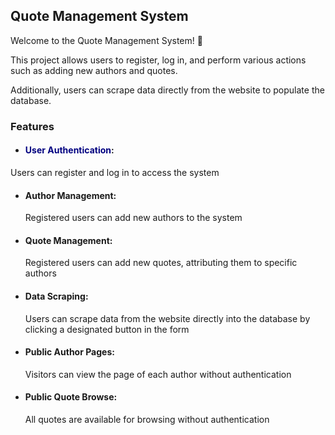 ## Quote Management System

Welcome to the Quote Management System! 👾

This project allows users to register, log in, and perform various actions such as adding new authors and quotes. 

Additionally, users can scrape data directly from the website to populate the database.

### Features

- #### <span style="color:navy">User Authentication</span>:
Users can register and log in to access the system
- #### Author Management:
  Registered users can add new authors to the system
- #### Quote Management:
  Registered users can add new quotes, attributing them to specific authors
- #### Data Scraping:
  Users can scrape data from the website directly into the database by clicking a designated button in the form
- #### Public Author Pages:
  Visitors can view the page of each author without authentication
- #### Public Quote Browse:
  All quotes are available for browsing without authentication

